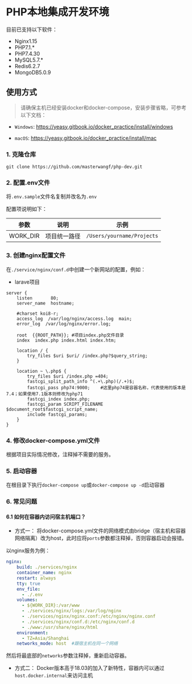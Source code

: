 # PHP本地集成开发环境

目前已支持以下软件：

- Nginx1.15
- PHP7.1.*
- PHP7.4.30
- MySQL5.7.*
- Redis6.2.7
- MongoDB5.0.9

## 使用方式

> 请确保主机已经安装docker和docker-compose，安装步骤省略，可参考以下文档：

- ```Windows```: <https://yeasy.gitbook.io/docker_practice/install/windows>

- ```macOS```: <https://yeasy.gitbook.io/docker_practice/install/mac>

### 1. 克隆仓库

```shell
git clone https://github.com/masterwangf/php-dev.git
```

### 2. 配置.env文件

将```.env.sample```文件名复制并改名为```.env```

配置项说明如下：

| 参数       | 说明     | 示例                            |
|----------|--------|-------------------------------|
| WORK_DIR | 项目统一路径 | ```/Users/yourname/Projects``` |

### 3. 创建nginx配置文件

在```./service/nginx/conf.d```中创建一个新网站的配置，例如：

- larave项目

```text
server {
    listen       80;
    server_name  hostname;

    #charset koi8-r;
    access_log  /var/log/nginx/access.log  main;
    error_log  /var/log/nginx/error.log;

    root  {{ROOT_PATH}}; #项目index.php文件目录
    index  index.php index.html index.htm;

    location / {
        try_files $uri $uri/ /index.php?$query_string;
    }

    location ~ \.php$ {
        try_files $uri /index.php =404;
        fastcgi_split_path_info ^(.+\.php)(/.+)$;
        fastcgi_pass php74:9000;    #这里php74是容器名称，代表使用的版本是7.4；如果使用7.1版本则修改为php71
        fastcgi_index index.php;
        fastcgi_param SCRIPT_FILENAME $document_root$fastcgi_script_name;
        include fastcgi_params;
    }
}
```

### 4. 修改docker-compose.yml文件

根据项目实际情况修改，注释掉不需要的服务。

### 5. 启动容器

在根目录下执行```docker-compose up```或```docker-compose up -d```启动容器

### 6. 常见问题

#### 6.1 如何在容器内访问宿主机端口？

- 方式一： 将docker-compose.yml文件的网络模式由bridge（宿主机和容器网络隔离）改为host，此时应将```ports```参数都注释掉，否则容器启动会报错。

以nginx服务为例：

```yml
nginx:
    build: ./services/nginx
    container_name: nginx
    restart: always
    tty: true
    env_file:
      - ./.env
    volumes: 
      - ${WORK_DIR}:/var/www
      - ./services/nginx/logs:/var/log/nginx
      - ./services/nginx/nginx.conf:/etc/nginx/nginx.conf
      - ./services/nginx/conf.d:/etc/nginx/conf.d
      - ./www:/usr/share/nginx/html
    environment:
      - TZ=Asia/Shanghai
    networks_mode: host  #跟宿主机在同一个网络
```

然后将最底部的```networks```参数注释掉，重新启动容器。

- 方式二： Docker版本高于18.03的加入了新特性，容器内可以通过```host.docker.internal```来访问主机
